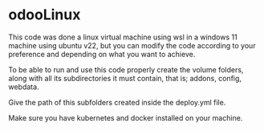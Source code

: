 # odooLinux

This code was done a linux virtual machine using wsl in a windows 11 machine using ubuntu v22, but you can modify the code according to your preference and depending on what you want to achieve.

To be able to run and use this code properly create the volume folders, along with all its subdirectories it must contain, that is; addons, config, webdata.

Give the path of this subfolders created inside the deploy.yml file.

Make sure you have kubernetes and docker installed on your machine.
